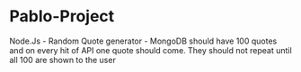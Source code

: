 # Pablo-Project


Node.Js - Random Quote generator - MongoDB should have 100 quotes and on every hit of API one quote should come. They should not repeat until all 100 are shown to the user
